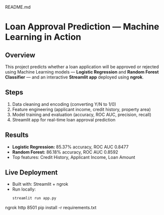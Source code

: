 README.md
# Loan Approval Prediction — Machine Learning in Action

## Overview
This project predicts whether a loan application will be approved or rejected using Machine Learning models — **Logistic Regression** and **Random Forest Classifier** — and an interactive **Streamlit app** deployed using **ngrok**.

## Steps
1. Data cleaning and encoding (converting Y/N to 1/0)
2. Feature engineering (applicant income, credit history, property area)
3. Model training and evaluation (accuracy, ROC AUC, precision, recall)
4. Streamlit app for real-time loan approval prediction

## Results
- **Logistic Regression:** 85.37% accuracy, ROC AUC 0.8477  
- **Random Forest:** 86.18% accuracy, ROC AUC 0.8592  
- Top features: Credit History, Applicant Income, Loan Amount

## Live Deployment
- Built with: Streamlit + ngrok
- Run locally:
  ```bash
  streamlit run app.py
ngrok http 8501
pip install -r requirements.txt


